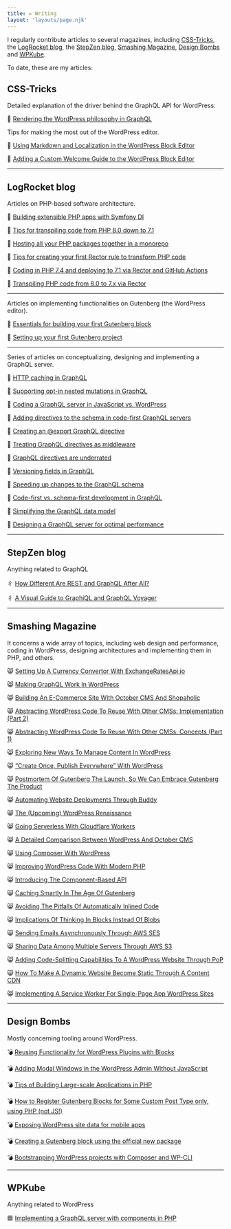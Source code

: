 ```yaml
---
title: ✒️ Writing
layout: 'layouts/page.njk'
---
```


I regularly contribute articles to several magazines, including [CSS-Tricks](https://css-tricks.com/), the [LogRocket blog](https://blog.logrocket.com/author/leonardolosoviz/), the [StepZen blog](https://stepzen.com/blog/), [Smashing Magazine](https://www.smashingmagazine.com/author/leonardolosoviz/), [Design Bombs](https://www.designbombs.com/author/leo/) and [WPKube](https://www.wpkube.com/author/leo/).

To date, these are my articles:

## CSS-Tricks

Detailed explanation of the driver behind the GraphQL API for WordPress:

🎩 [Rendering the WordPress philosophy in GraphQL](https://css-tricks.com/rendering-the-wordpress-philosophy-in-graphql/)

Tips for making the most out of the WordPress editor.

🎩 [Using Markdown and Localization in the WordPress Block Editor](https://css-tricks.com/using-markdown-and-localization-in-the-wordpress-block-editor/)

🎩 [Adding a Custom Welcome Guide to the WordPress Block Editor](https://css-tricks.com/adding-a-custom-welcome-guide-to-the-wordpress-block-editor/)

---

## LogRocket blog

Articles on PHP-based software architecture.
		
🚀 [Building extensible PHP apps with Symfony DI](https://blog.logrocket.com/building-extensible-php-apps-with-symfony-di/)

🚀 [Tips for transpiling code from PHP 8.0 down to 7.1](https://blog.logrocket.com/tips-transpiling-code-from-php-8-0-to-7-1/)

🚀 [Hosting all your PHP packages together in a monorepo](https://blog.logrocket.com/hosting-all-your-php-packages-together-in-a-monorepo/)

🚀 [Tips for creating your first Rector rule to transform PHP code](https://blog.logrocket.com/creating-first-rector-rule-transform-php-code/)

🚀 [Coding in PHP 7.4 and deploying to 7.1 via Rector and GitHub Actions](https://blog.logrocket.com/coding-in-php-7-4-and-deploying-to-7-1-via-rector-and-github-actions/)

🚀 [Transpiling PHP code from 8.0 to 7.x via Rector](https://blog.logrocket.com/transpiling-php-code-from-8-0-to-7-x-via-rector/)

---

Articles on implementing functionalities on Gutenberg (the WordPress editor).

🚀 [Essentials for building your first Gutenberg block](https://blog.logrocket.com/building-first-gutenberg-block/)

🚀 [Setting up your first Gutenberg project](https://blog.logrocket.com/setting-up-first-gutenberg-project/)

---

Series of articles on conceptualizing, designing and implementing a GraphQL server.

🚀 [HTTP caching in GraphQL](https://blog.logrocket.com/http-caching-graphql/)

🚀 [Supporting opt-in nested mutations in GraphQL](https://blog.logrocket.com/supporting-opt-in-nested-mutations-in-graphql/)

🚀 [Coding a GraphQL server in JavaScript vs. WordPress](https://blog.logrocket.com/coding-a-graphql-server-in-javascript-vs-wordpress/)

🚀 [Adding directives to the schema in code-first GraphQL servers](https://blog.logrocket.com/adding-directives-schema-code-first-graphql-servers/)

🚀 [Creating an @export GraphQL directive](https://blog.logrocket.com/creating-an-export-graphql-directive/)

🚀 [Treating GraphQL directives as middleware](https://blog.logrocket.com/treating-graphql-directives-as-middleware/) 

🚀 [GraphQL directives are underrated](https://blog.logrocket.com/graphql-directives-are-underrated/)

🚀 [Versioning fields in GraphQL](https://blog.logrocket.com/versioning-fields-graphql/)

🚀 [Speeding up changes to the GraphQL schema](https://blog.logrocket.com/speeding-up-changes-to-the-graphql-schema/)

🚀 [Code-first vs. schema-first development in GraphQL](https://blog.logrocket.com/code-first-vs-schema-first-development-graphql/)

🚀 [Simplifying the GraphQL data model](https://blog.logrocket.com/simplifying-the-graphql-data-model/)

🚀 [Designing a GraphQL server for optimal performance](https://blog.logrocket.com/designing-graphql-server-optimal-performance/)

---

## StepZen blog

Anything related to GraphQL

⼻ [How Different Are REST and GraphQL After All?](https://stepzen.com/blog/are-rest-and-graphql-different)

⼻ [A Visual Guide to GraphiQL and GraphQL Voyager](https://stepzen.com/blog/graphiql-voyager-visual-guide)

---

## Smashing Magazine

It concerns a wide array of topics, including web design and performance, coding in WordPress, designing architectures and implementing them in PHP, and others.

😸 [Setting Up A Currency Convertor With ExchangeRatesApi.io](https://www.smashingmagazine.com/2021/06/currency-convertor-exchangeratesapi/)

😸 [Making GraphQL Work In WordPress](https://www.smashingmagazine.com/2021/04/making-graphql-work-in-wordpress/)

😸 [Building An E-Commerce Site With October CMS And Shopaholic](https://www.smashingmagazine.com/2020/03/october-cms-shopaholic/)

😸 [Abstracting WordPress Code To Reuse With Other CMSs: Implementation (Part 2)](https://www.smashingmagazine.com/2019/11/abstracting-wordpress-code-reuse-with-other-cms-implementation/)

😸 [Abstracting WordPress Code To Reuse With Other CMSs: Concepts (Part 1)](https://www.smashingmagazine.com/2019/11/abstracting-wordpress-code-cms-concepts/)

😸 [Exploring New Ways To Manage Content In WordPress](https://www.smashingmagazine.com/2019/11/exploring-new-ways-manage-content-wordpress/)

😸 [“Create Once, Publish Everywhere” With WordPress](https://www.smashingmagazine.com/2019/10/create-once-publish-everywhere-wordpress/)

😸 [Postmortem Of Gutenberg The Launch, So We Can Embrace Gutenberg The Product](https://www.smashingmagazine.com/2019/10/postmortem-gutenberg-launch-product/)

😸 [Automating Website Deployments Through Buddy](https://www.smashingmagazine.com/2019/09/automating-website-deployments-through-buddy/)

😸 [The (Upcoming) WordPress Renaissance](https://www.smashingmagazine.com/2019/08/upcoming-wordpress-renaissance/)

😸 [Going Serverless With Cloudflare Workers](https://www.smashingmagazine.com/2019/04/cloudflare-workers-serverless/)

😸 [A Detailed Comparison Between WordPress And October CMS](https://www.smashingmagazine.com/2019/03/wordpress-october-cms/)

😸 [Using Composer With WordPress](https://www.smashingmagazine.com/2019/03/composer-wordpress/)

😸 [Improving WordPress Code With Modern PHP](https://www.smashingmagazine.com/2019/02/wordpress-modern-php/)

😸 [Introducing The Component-Based API](https://www.smashingmagazine.com/2019/01/introducing-component-based-api/)

😸 [Caching Smartly In The Age Of Gutenberg](https://www.smashingmagazine.com/2018/12/caching-smartly-gutenberg/)

😸 [Avoiding The Pitfalls Of Automatically Inlined Code](https://www.smashingmagazine.com/2018/11/pitfalls-automatically-inlined-code/)

😸 [Implications Of Thinking In Blocks Instead Of Blobs](https://www.smashingmagazine.com/2018/11/implications-blocks-blobs/)

😸 [Sending Emails Asynchronously Through AWS SES](https://www.smashingmagazine.com/2018/11/sending-emails-asynchronously-through-aws-ses/)

😸 [Sharing Data Among Multiple Servers Through AWS S3](https://www.smashingmagazine.com/2018/11/sharing-data-among-multiple-servers-through-aws-s3/)

😸 [Adding Code-Splitting Capabilities To A WordPress Website Through PoP](https://www.smashingmagazine.com/2018/02/code-splitting-wordpress-pop/)

😸 [How To Make A Dynamic Website Become Static Through A Content CDN](https://www.smashingmagazine.com/2018/02/dynamic-website-static-content-cdn/)

😸 [Implementing A Service Worker For Single-Page App WordPress Sites](https://www.smashingmagazine.com/2017/10/service-worker-single-page-application-wordpress-sites/)

---

## Design Bombs

Mostly concerning tooling around WordPress.

💣 [Reusing Functionality for WordPress Plugins with Blocks](https://www.designbombs.com/reusing-functionality-for-wordpress-plugins-with-blocks/)

💣 [Adding Modal Windows in the WordPress Admin Without JavaScript](https://www.designbombs.com/adding-modal-windows-in-the-wordpress-admin/)

💣 [Tips of Building Large-scale Applications in PHP](https://www.designbombs.com/tips-of-building-large-scale-applications-in-php/)

💣 [How to Register Gutenberg Blocks for Some Custom Post Type only, using PHP (not JS!)](https://www.designbombs.com/registering-gutenberg-blocks-for-custom-post-type/)

💣 [Exposing WordPress site data for mobile apps](https://www.designbombs.com/exposing-wordpress-site-data-for-mobile-apps/)

💣 [Creating a Gutenberg block using the official new package](https://www.designbombs.com/creating-a-gutenberg-block-using-the-official-new-package/)

💣 [Bootstrapping WordPress projects with Composer and WP-CLI](https://www.designbombs.com/bootstrapping-wordpress-projects-with-composer-and-wp-cli/)

---

## WPKube

Anything related to WordPress

🟦 [Implementing a GraphQL server with components in PHP](https://www.wpkube.com/implementing-graphql-server/)
